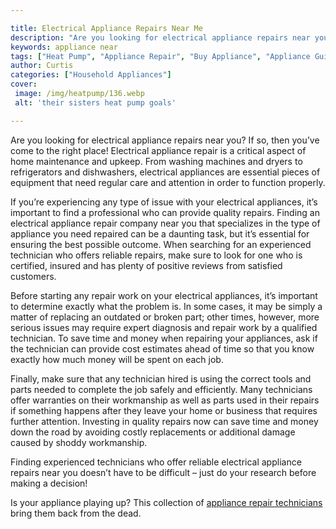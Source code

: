 ```yaml
---

title: Electrical Appliance Repairs Near Me
description: "Are you looking for electrical appliance repairs near you? If so, then you’ve come to the right place! Electrical appliance repair...get the full scoop"
keywords: appliance near
tags: ["Heat Pump", "Appliance Repair", "Buy Appliance", "Appliance Guide"]
author: Curtis
categories: ["Household Appliances"]
cover: 
 image: /img/heatpump/136.webp
 alt: 'their sisters heat pump goals'

---
```


Are you looking for electrical appliance repairs near you? If so, then you’ve come to the right place! Electrical appliance repair is a critical aspect of home maintenance and upkeep. From washing machines and dryers to refrigerators and dishwashers, electrical appliances are essential pieces of equipment that need regular care and attention in order to function properly. 

If you’re experiencing any type of issue with your electrical appliances, it’s important to find a professional who can provide quality repairs. Finding an electrical appliance repair company near you that specializes in the type of appliance you need repaired can be a daunting task, but it’s essential for ensuring the best possible outcome. When searching for an experienced technician who offers reliable repairs, make sure to look for one who is certified, insured and has plenty of positive reviews from satisfied customers. 

Before starting any repair work on your electrical appliances, it’s important to determine exactly what the problem is. In some cases, it may be simply a matter of replacing an outdated or broken part; other times, however, more serious issues may require expert diagnosis and repair work by a qualified technician. To save time and money when repairing your appliances, ask if the technician can provide cost estimates ahead of time so that you know exactly how much money will be spent on each job. 

Finally, make sure that any technician hired is using the correct tools and parts needed to complete the job safely and efficiently. Many technicians offer warranties on their workmanship as well as parts used in their repairs if something happens after they leave your home or business that requires further attention. Investing in quality repairs now can save time and money down the road by avoiding costly replacements or additional damage caused by shoddy workmanship. 

Finding experienced technicians who offer reliable electrical appliance repairs near you doesn’t have to be difficult – just do your research before making a decision!

Is your appliance playing up? This collection of <a href="/pages/appliance-repair-technicians/">appliance repair technicians</a> bring them back from the dead.